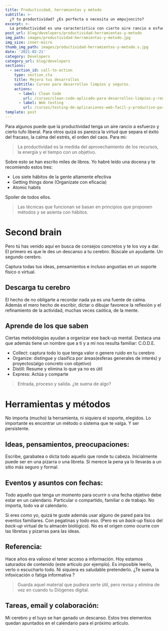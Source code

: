 ```yaml
---
title: Productividad, herramientas y método
subtitle: >-
  ¿Y tu productividad? ¿Es perfecta o necesita un empujoncito?
excerpt: >-
  La productividad es una característica con cierto aire rancio a esfuerzo. Pero es un virtud para aprovechar la energía, los recursos y el tiempo. Tu tiempo.
post_url: blog/developers/productividad-herramientas-y-metodo
img_path: images/productividad-herramientas-y-metodo.jpg
img_size: inner-micro
thumb_img_path: images/productividad-herramientas-y-metodo.s.jpg
date: '2021-02-21'
category: Developers
category_url: blog/developers
sections:
  - section_id: call-to-action
    type: section_cta
    title: Mejora tus desarrollos
    subtitle: Cursos para desarrollos limpios y seguros.
    actions:
      - label: Clean Code
        url: /cursos/clean-code-aplicado-para-desarrollos-limpios-y-rentables/
      - label: Web testing
        url: /cursos/testing-de-aplicaciones-web-facil-y-productivo-para-todos/
template: post
---
```


Para algunos puede que la productividad tenga un aire rancio a esfuerzo y cierto tufo liberal. Para otros quizá os parezca la virtud que separa el éxito del fracaso, la calma del estrés, el orden del caos. Para mi:

> La productividad es la medida del aprovechamiento de los recursos, la energía y el tiempo con un objetivo.

Sobre esto se han escrito miles de libros. Yo habré leído una docena y te recomiendo estos tres:

- Los siete hábitos de la gente altamente efectiva
- Getting things done (Organízate con eficacia)
- Atomic habits

Spoiler de todos ellos.

> Las técnicas que funcionan se basan en principios que proponen métodos y se asienta con hábitos.

# Second brain

Pero tú has venido aquí en busca de consejos concretos y te los voy a dar. El primero es que le des un descanso a tu cerebro. Búscale un ayudante. Un segundo cerebro.

Captura todas tus ideas, pensamientos e incluso angustias en un soporte físico o virtual.

## Descarga tu cerebro

El hecho de no obligarte a recordar nada ya es una fuente de calma. Además el mero hecho de escribir, dictar o dibujar favorece la reflexión y el refinamiento de la actividad, muchas veces caótica, de la mente.

## Aprende de los que saben

Ciertas metodologías ayudan a organizar ese back-up mental. Destaca una que además tiene un nombre que a ti y a mí nos resulta familiar: C.O.D.E.

- Collect: captura todo lo que tenga valor o genere ruido en tu cerebro
- Organize: distingue y clasifica por áreas(esferas generales de interés) y proyectos(algo concreto con objetivo)
- Distill: Resume y elimina lo que ya no es útil
- Express: Actúa y comparte

> Entrada, proceso y salida. ¿te suena de algo?

# Herramientas y métodos

No importa (mucho) la herramienta, ni siquiera el soporte, elegidos. Lo importante es encontrar un método o sistema que te valga. Y ser persistente.

## Ideas, pensamientos, preocupaciones:

Escribe, garabatea o dicta todo aquello que ronde tu cabeza. Inicialmente puede ser en una pizarra o una libreta. Si merece la pena ya lo llevarás a un sitio más seguro y formal.

## Eventos y asuntos con fechas:

Todo aquello que tenga un momento para ocurrir o una fecha objetivo debe estar en un calendario. Particular o compartido, familiar o de trabajo. No importa, todo va al calendario.

Si eres como yo, quizá te guste además usar alguno de pared para los eventos familiares. Con pegatinas y todo eso. (Pero es un _back-up_ físico del _back-up_ virtual de tu almacén biológico). No es el origen como ocurre con las libretas y pizarras para las ideas.

## Referencia:

Hace años era valioso el tener acceso a información. Hoy estamos saturados de contenido (este artículo por ejemplo). Es imposible leerlo, verlo o escucharlo todo. Ni siquiera es saludable pretenderlo. ¿Te suena la infoxicación o fatiga informativa ?

> Guarda aquel material que pudiera serte útil, pero revisa y elimina de vez en cuando tu Diógenes digital.

## Tareas, email y colaboración:

Mi cerebro y el tuyo se han ganado un descanso. Estos tres elementos quedan apuntados en el calendario para el próximo artículo.
